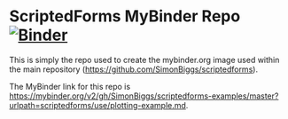 # ScriptedForms MyBinder Repo [![Binder](https://mybinder.org/badge.svg)](https://mybinder.org/v2/gh/SimonBiggs/scriptedforms-examples/master?urlpath=scriptedforms/use/plotting-example.md)

This is simply the repo used to create the mybinder.org image used within the main repository (https://github.com/SimonBiggs/scriptedforms).

The MyBinder link for this repo is https://mybinder.org/v2/gh/SimonBiggs/scriptedforms-examples/master?urlpath=scriptedforms/use/plotting-example.md.
